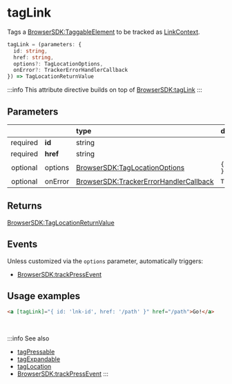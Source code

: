 # tagLink

Tags a [BrowserSDK:TaggableElement](/tracking/browser/api-reference/definitions/TaggableElement.md) to be tracked as [LinkContext](/taxonomy/reference/location-contexts/LinkContext.md).

```typescript
tagLink = (parameters: {
  id: string,
  href: string,
  options?: TagLocationOptions,
  onError?: TrackerErrorHandlerCallback
}) => TagLocationReturnValue
```

:::info
This attribute directive builds on top of [BrowserSDK:tagLink](/tracking/browser/api-reference/locationTaggers/tagLink.md)
:::

## Parameters
|          |          | type                                                                                              | default value
| :-:      | :--      | :--                                                                                               | :--           
| required | **id**   | string                                                                                            |
| required | **href** | string                                                                                            |
| optional | options  | [BrowserSDK:TagLocationOptions](/tracking/browser/api-reference/definitions/TagLocationOptions.md)                   | `{ trackClicks: true }`
| optional | onError  | [BrowserSDK:TrackerErrorHandlerCallback](/tracking/browser/api-reference/definitions/TrackerErrorHandlerCallback.md) | `TrackerConsole.error`

## Returns
[BrowserSDK:TagLocationReturnValue](/tracking/browser/api-reference/definitions/TagLocationReturnValue.md)

## Events
Unless customized via the `options` parameter, automatically triggers:

- [BrowserSDK:trackPressEvent](/tracking/browser/api-reference/eventTrackers/trackPressEvent.md)

## Usage examples

```html
<a [tagLink]="{ id: 'lnk-id', href: '/path' }" href="/path">Go!</a>
```

<br />

:::info See also
- [tagPressable](/tracking/angular/api-reference/locationTaggers/tagPressable.md)
- [tagExpandable](/tracking/angular/api-reference/locationTaggers/tagExpandable.md)
- [tagLocation](/tracking/angular/api-reference/locationTaggers/tagLocation.md)
- [BrowserSDK:trackPressEvent](/tracking/browser/api-reference/eventTrackers/trackPressEvent.md)
:::
